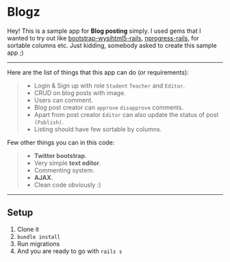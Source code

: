 Blogz
=====

Hey! This is a sample app for **Blog posting** simply. I used gems that I wanted to try out like [bootstrap-wysihtml5-rails](https://github.com/Nerian/bootstrap-wysihtml5-rails), [nprogress-rails](https://github.com/caarlos0/nprogress-rails), for sortable columns etc. Just kidding, somebody asked to create this sample app ;)

---

Here are the list of things that this app can do (or requirements):

> - Login & Sign up with role `Student` `Teacher` and `Editor`.
> - CRUD on blog posts with image.
> - Users can comment.
> - Blog post creator can `approve` `disapprove` comments.
> - Apart from post creator `Editor` can also update the status of post `(Publish)`.
> - Listing should have few sortable by columns.

Few other things you can in this code:
> -  **Twitter bootstrap**.
> - Very simple **text editor**.
> - Commenting system.
> - **AJAX**.
> - Clean code obviously :)

----------


Setup
-------------------
1. Clone it
2. `bundle install`
3. Run migrations
4. And you are ready to go with `rails s`

